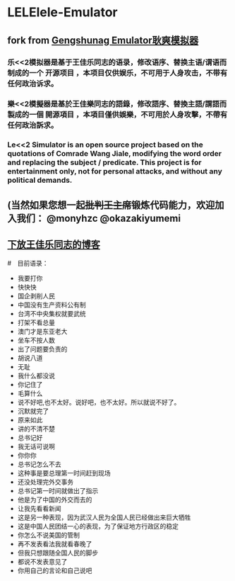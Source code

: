 # LELElele-Emulator

## fork from [Gengshunag Emulator耿爽模拟器](https://github.com/gengshuang1/gengshuang1.github.io)

### 乐<<2模拟器是基于王佳乐同志的语录，修改语序、替换主语/谓语而制成的一个 开源项目 ，本项目仅供娱乐，不可用于人身攻击，不带有任何政治诉求。

### 樂<<2模擬器是基於王佳樂同志的語錄，修改語序、替換主語/謂語而製成的一個 開源項目 ，本項目僅供娛樂，不可用於人身攻擊，不帶有任何政治訴求。

### Le<<2 Simulator is an open source project based on the quotations of Comrade Wang Jiale, modifying the word order and replacing the subject / predicate. This project is for entertainment only, not for personal attacks, and without any political demands.

## (当然如果您想一起~~批判王主席~~锻炼代码能力，欢迎加入我们： @monyhzc @okazakiyumemi

##  [下放王佳乐同志的博客](https://blog.csdn.net/LELElele01)

#　目前语录：
- 我要打你
- 快快快
- 国企剥削人民
- 中国没有生产资料公有制
- 台湾不中央集权就要武统
- 打架不看总量
- 澳门才是东亚老大
- 坐车不按人数
- 出了问题要负责的
- 胡说八道
- 无耻
- 我什么都没说
- 你记住了
- 毛算什么
- 说不好吧,也不太好。说好吧，也不太好。所以就说不好了。
- 沉默就完了
- 原来如此
- 讲的不清不楚
- 总书记好
- 我无话可说啊
- 你你你
- 总书记怎么不去
- 这种事是要总理第一时间赶到现场
- 还没处理完外交事务
- 总书记第一时间就做出了指示
- 他是为了中国的外交而去的
- 让我先看看新闻
- 这是另一种表现，因为武汉人民为全国人民已经做出来巨大牺牲
- 这是中国人民团结一心的表现，为了保证地方行政区的稳定
- 你怎么不说美国的管制
- 再不发表看法我就看春晚了
- 但我只想跟随全国人民的脚步
- 都说不发表意见了
- 你用自己的言论和自己说吧
